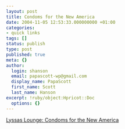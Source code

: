 ```yaml
---
layout: post
title: Condoms for the New America
date: 2004-11-05 12:53:33.000000000 +01:00
categories:
- quick links
tags: []
status: publish
type: post
published: true
meta: {}
author:
  login: shanson
  email: papascott-wp@gmail.com
  display_name: PapaScott
  first_name: Scott
  last_name: Hanson
excerpt: !ruby/object:Hpricot::Doc
  options: {}
---
```

<p><a title="Lyssas Lounge - Archiv: Four more years" href="http://www.lyssas-lounge.de/peepshow/archiv/000177.html">Lyssas Lounge: Condoms for the New America</a></p>

